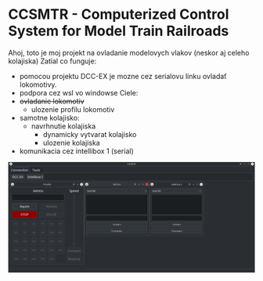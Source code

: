 # CCSMTR - Computerized Control System for Model Train Railroads
Ahoj, toto je moj projekt na ovladanie modelovych vlakov (neskor aj celeho kolajiska)
Zatial co funguje:
- pomocou projektu DCC-EX je mozne cez serialovu linku ovladať lokomotivy.
- podpora cez wsl vo windowse
  Ciele:
- ~~ovladanie lokomotiv~~
    - ulozenie profilu lokomotiv
- samotne kolajisko:
  - navrhnutie kolajiska
    - dynamicky vytvarat kolajisko
    - ulozenie kolajiska
- komunikacia cez intellibox 1 (serial)

![img.png](img.png)